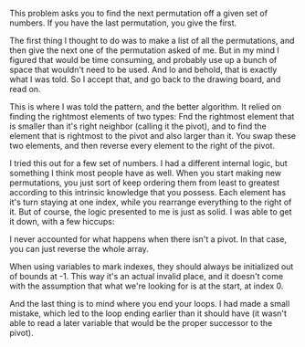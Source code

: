 This problem asks you to find the next permutation off a given set of numbers. If you have the last permutation, you give the first.

The first thing I thought to do was to make a list of all the permutations, and then give the next one of the permutation asked of me. But in my mind I figured that would be time consuming, and probably use up a bunch of space that wouldn't need to be used. And lo and behold, that is exactly what I was told. So I accept that, and go back to the drawing board, and read on.

This is where I was told the pattern, and the better algorithm. It relied on finding the rightmost elements of two types: Fnd the rightmost element that is smaller than it's right neighbor (calling it the pivot), and to find the element that is rightmost to the pivot and also larger than it. You swap these two elements, and then reverse every element to the right of the pivot.

I tried this out for a few set of numbers. I had a different internal logic, but something I think most people have as well. When you start making new permutations, you just sort of keep ordering them from least to greatest according to this intrinsic knowledge that you possess. Each element has it's turn staying at one index, while you rearrange everything to the right of it. But of course, the logic presented to me is just as solid. I was able to get it down, with a few hiccups:

I never accounted for what happens when there isn't a pivot. In that case, you can just reverse the whole array.

When using variables to mark indexes, they should always be initialized out of bounds at -1. This way it's an actual invalid place, and it doesn't come with the assumption that what we're looking for is at the start, at index 0.

And the last thing is to mind where you end your loops. I had made a small mistake, which led to the loop ending earlier than it should have (it wasn't able to read a later variable that would be the proper successor to the pivot).
